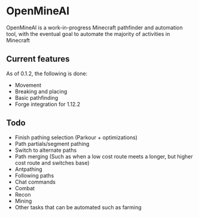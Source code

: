 # OpenMineAI

OpenMineAI is a work-in-progress Minecraft pathfinder and automation tool, with the eventual goal to automate the majority of activities in Minecraft

## Current features

As of 0.1.2, the following is done:

- Movement
- Breaking and placing
- Basic pathfinding
- Forge integration for 1.12.2

## Todo

- Finish pathing selection (Parkour + optimizations)
- Path partials/segment pathing
- Switch to alternate paths
- Path merging (Such as when a low cost route meets a longer, but higher cost route and switches base)
- Antpathing
- Following paths
- Chat commands
- Combat
- Recon
- Mining
- Other tasks that can be automated such as farming 